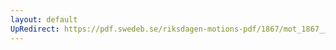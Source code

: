```yaml
---
layout: default
UpRedirect: https://pdf.swedeb.se/riksdagen-motions-pdf/1867/mot_1867__ak__00168/mot_1867__ak__00168_002.pdf
---
```

